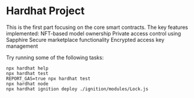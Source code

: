 # Hardhat Project

This is the first part focusing on the core smart contracts. The key features implemented:
NFT-based model ownership
Private access control using Sapphire
Secure marketplace functionality
Encrypted access key management



Try running some of the following tasks:

```shell
npx hardhat help
npx hardhat test
REPORT_GAS=true npx hardhat test
npx hardhat node
npx hardhat ignition deploy ./ignition/modules/Lock.js
```
